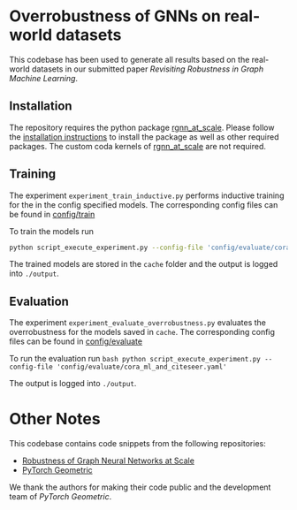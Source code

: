 # Overrobustness of GNNs on real-world datasets

This codebase has been used to generate all results based on the real-world datasets in our submitted paper *Revisiting Robustness in Graph Machine Learning*.

## Installation

The repository requires the python package [rgnn_at_scale](https://github.com/sigeisler/robustness_of_gnns_at_scale). Please follow the [installation instructions](https://github.com/sigeisler/robustness_of_gnns_at_scale#installation) to install the package as well as other required packages. The custom coda kernels of [rgnn_at_scale](https://github.com/sigeisler/robustness_of_gnns_at_scale) are not required.

## Training

The experiment `experiment_train_inductive.py` performs inductive training for the in the config specified models. The corresponding config files can be found in [config/train](config/train/)

To train the models run 
```bash
python script_execute_experiment.py --config-file 'config/evaluate/cora_ml_and_citeseer.yaml'
```

The trained models are stored in the `cache` folder and the output is logged into `./output`.

## Evaluation

The experiment `experiment_evaluate_overrobustness.py` evaluates the overrobustness for the models saved in `cache`. The corresponding config files can be found in [config/evaluate](config/evaluate/)

To run the evaluation run 
```bash python script_execute_experiment.py --config-file 'config/evaluate/cora_ml_and_citeseer.yaml'```

The output is logged into `./output`.

# Other Notes

This codebase contains code snippets from the following repositories:

- [Robustness of Graph Neural Networks at Scale](https://github.com/sigeisler/robustness_of_gnns_at_scale)
- [PyTorch Geometric](https://github.com/pyg-team/pytorch_geometric)

We thank the authors for making their code public and the development team of *PyTorch Geometric*.
